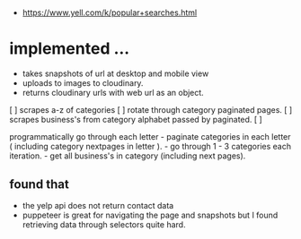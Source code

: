 

#
* https://www.yell.com/k/popular+searches.html

# implemented ...

* takes snapshots of url at desktop and mobile view
* uploads to images to cloudinary.
* returns cloudinary urls with web url as an object.

[  ] scrapes a-z of categories
     [  ] rotate through category paginated pages.
[  ] scrapes business's from category alphabet passed by paginated.
[  ] 

programmatically go through each letter
     - paginate categories in each letter ( including category nextpages in letter ).
          - go through 1 - 3 categories each iteration.
              - get all business's in category (including next pages).

## found that
 * the yelp api does not return contact data
 * puppeteer is great for navigating the page and snapshots but I found retrieving data through
   selectors quite hard.